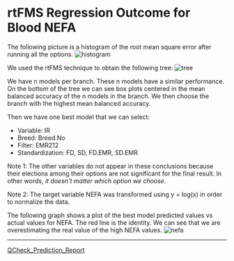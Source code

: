 # rtFMS Regression Outcome for Blood NEFA

The following picture is a histogram of the root mean square error after running all the options.
![histogram](https://github.com/JFMandujanoR/QCheck_Prediction_Report/blob/master/Histogram_Numeric_RMSE_GLMNET_NEFA.png)

We used the rtFMS technique to obtain the following tree:
![tree](https://github.com/JFMandujanoR/QCheck_Prediction_Report/blob/master/Tree_Numeric_RMSE_GLMNET_NEFA.png)

We have n models per branch. These n models have a similar performance. On the bottom of the tree we can see box plots centered in the mean balanced accuracy of the n models in the branch. We then choose the branch with the highest mean balanced accuracy.

Then we have one best model that we can select:

- Variable: IR
- Breed: Breed.No
- Filter: EMR212
- Standardization: FD, SD, FD.EMR, SD.EMR

Note 1: The other variables do not appear in these conclusions because their elections among their options are not significant for the final result. In other words, _it doesn't matter which option we choose_.

Note 2: The target variable NEFA was transformed using y = log(x) in order to normalize the data. 

The following graph shows a plot of the best model predicted values vs actual values for NEFA. The red line is the identity. We can see that we are overestimating the real value of the high NEFA values.
![nefa](https://github.com/JFMandujanoR/QCheck_Prediction_Report/blob/master/NEFA.png)
_________________________________________________________________________________________________________________________________
[QCheck_Prediction_Report](https://github.com/JFMandujanoR/QCheck_Prediction_Report)

